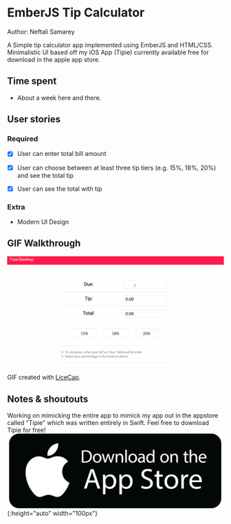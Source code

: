 # EmberJS Tip Calculator

Author: Neftali Samarey

A Simple tip calculator app implemented using EmberJS and HTML/CSS. Minimalistic UI based off my iOS App (Tipie) currently available free for download in the apple app store. 

## Time spent

 * About a week here and there.


## User stories

### Required
 * [x] User can enter total bill amount
 * [x] User can choose between at least three tip tiers (e.g. 15%, 18%, 20%) and see the total tip 
 * [x] User can see the total with tip


### Extra

 * Modern UI Design
 

## GIF Walkthrough

![Walkthrough GIF](app/src/gif/tipiedesktop.gif)

GIF created with [LiceCap](https://www.cockos.com/licecap/).

## Notes & shoutouts

Working on mimicking the entire app to mimick my app out in the appstore called "Tipie" which was written entirely in Swift. Feel free to download Tipie for free!
[![button](app/src/apple/appstore.png)](https://apps.apple.com/us/app/tipie/id1454194057){:height="auto" width="100px"}